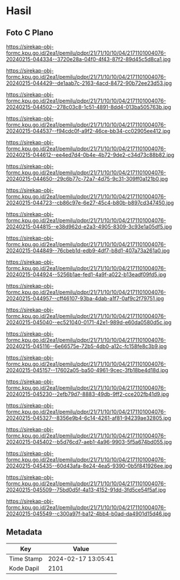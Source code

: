 # Hasil

## Foto C Plano

https://sirekap-obj-formc.kpu.go.id/2ea1/pemilu/pdpr/21/71/10/10/04/2171101004076-20240215-044334--3720e28a-04f0-4f43-87f2-89d45c5d8ca1.jpg

https://sirekap-obj-formc.kpu.go.id/2ea1/pemilu/pdpr/21/71/10/10/04/2171101004076-20240215-044429--de1aab7c-2163-4acd-8472-90b72ee23d53.jpg

https://sirekap-obj-formc.kpu.go.id/2ea1/pemilu/pdpr/21/71/10/10/04/2171101004076-20240215-044502--278c03c8-1c51-4891-8dd4-013ba505763b.jpg

https://sirekap-obj-formc.kpu.go.id/2ea1/pemilu/pdpr/21/71/10/10/04/2171101004076-20240215-044537--f94cdc0f-a9f2-46ce-bb34-cc02905ee412.jpg

https://sirekap-obj-formc.kpu.go.id/2ea1/pemilu/pdpr/21/71/10/10/04/2171101004076-20240215-044612--ee4ed7d4-0b4e-4b72-9de2-c34d73c88b82.jpg

https://sirekap-obj-formc.kpu.go.id/2ea1/pemilu/pdpr/21/71/10/10/04/2171101004076-20240215-044650--29c6b77c-72a7-4d75-9c31-309ff0a121b0.jpg

https://sirekap-obj-formc.kpu.go.id/2ea1/pemilu/pdpr/21/71/10/10/04/2171101004076-20240215-044723--cb86c97e-6e27-45c4-b80b-b897cd347450.jpg

https://sirekap-obj-formc.kpu.go.id/2ea1/pemilu/pdpr/21/71/10/10/04/2171101004076-20240215-044815--e38d962d-e2a3-4905-8309-3c93e1a05df5.jpg

https://sirekap-obj-formc.kpu.go.id/2ea1/pemilu/pdpr/21/71/10/10/04/2171101004076-20240215-044849--76cbeb1d-edb9-4df7-b8d1-407a73a261a0.jpg

https://sirekap-obj-formc.kpu.go.id/2ea1/pemilu/pdpr/21/71/10/10/04/2171101004076-20240215-044924--5256b1ae-fed1-4a9f-a022-b13eadf09fd5.jpg

https://sirekap-obj-formc.kpu.go.id/2ea1/pemilu/pdpr/21/71/10/10/04/2171101004076-20240215-044957--cff46107-93ba-4dab-a1f7-0af9c2f79751.jpg

https://sirekap-obj-formc.kpu.go.id/2ea1/pemilu/pdpr/21/71/10/10/04/2171101004076-20240215-045040--ec521040-0171-42e1-989d-e60da0580d5c.jpg

https://sirekap-obj-formc.kpu.go.id/2ea1/pemilu/pdpr/21/71/10/10/04/2171101004076-20240215-045116--6e66575e-72b5-4db0-a12c-fc158fe8c3b9.jpg

https://sirekap-obj-formc.kpu.go.id/2ea1/pemilu/pdpr/21/71/10/10/04/2171101004076-20240215-045157--17602a05-ba50-4961-9cec-3fb18be4d18d.jpg

https://sirekap-obj-formc.kpu.go.id/2ea1/pemilu/pdpr/21/71/10/10/04/2171101004076-20240215-045230--2efb79d7-8883-49db-9ff2-cce202fb41d9.jpg

https://sirekap-obj-formc.kpu.go.id/2ea1/pemilu/pdpr/21/71/10/10/04/2171101004076-20240215-045327--8356e9b4-6c14-4261-af81-94239ae32805.jpg

https://sirekap-obj-formc.kpu.go.id/2ea1/pemilu/pdpr/21/71/10/10/04/2171101004076-20240215-045402--b5d76cd7-aeb1-4a96-9903-5f5a674bd055.jpg

https://sirekap-obj-formc.kpu.go.id/2ea1/pemilu/pdpr/21/71/10/10/04/2171101004076-20240215-045435--60d43afa-8e24-4ea5-9390-0b5f841926ee.jpg

https://sirekap-obj-formc.kpu.go.id/2ea1/pemilu/pdpr/21/71/10/10/04/2171101004076-20240215-045509--75bd0d5f-4a13-4152-91dd-3fd5ce54f5af.jpg

https://sirekap-obj-formc.kpu.go.id/2ea1/pemilu/pdpr/21/71/10/10/04/2171101004076-20240215-045549--c300a97f-ba12-4bb4-b0ad-da4901d15d46.jpg


## Metadata

| Key        | Value               |
| ---------- | ------------------- |
| Time Stamp | 2024-02-17 13:05:41 |
| Kode Dapil | 2101                |



